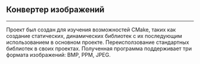 ## Конвертер изображений
---

Проект был создан для изучения возможностей CMake, таких как создание статических, динамических библиотек с их последующим использованием в основном проекте. Переисползование стандартных библиотек в своих проектах.
Полученная программа поддерживает три формата изображений: BMP, PPM, JPEG.
